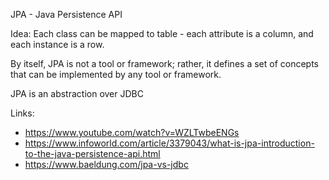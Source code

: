 JPA - Java Persistence API

Idea: Each class can be mapped to table - each attribute is a column, and each instance is a row.

By itself, JPA is not a tool or framework; rather, it defines a set of concepts that can be implemented by any tool or framework.

JPA is an abstraction over JDBC

Links: 
- https://www.youtube.com/watch?v=WZLTwbeENGs
- https://www.infoworld.com/article/3379043/what-is-jpa-introduction-to-the-java-persistence-api.html
- https://www.baeldung.com/jpa-vs-jdbc